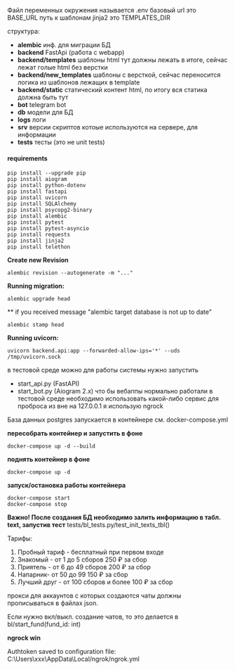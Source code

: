 Файл переменных окружения называется .env
базовый url это BASE_URL
путь к шаблонам jinja2 это TEMPLATES_DIR

структура:
 - **alembic**           инф. для миграции БД
- **backend**            FastApi (работа с webapp)
- **backend/templates**  шаблоны html тут должны лежать в итоге, сейчас лежат голые html без верстки
- **backend/new_templates**  шаблоны с версткой, сейчас переносится логика из шаблонов лежащих в template
- **backend/static**         статический контент html, по итогу вся статика должна быть тут
- **bot**      telegram bot
- **db**       модели для БД
- **logs**     логи
- **srv**      версии скриптов котоые используются на сервере, для информации
- **tests**    тесты (это не unit tests)         

#### requirements
```shell
pip install --upgrade pip
pip install aiogram
pip install python-dotenv
pip install fastapi
pip install uvicorn
pip install SQLAlchemy
pip install psycopg2-binary
pip install alembic
pip install pytest
pip install pytest-asyncio
pip install requests
pip install jinja2
pip install telethon
```

**Create new Revision**
```shell
alembic revision --autogenerate -m "..."
```
**Running migration:**
```shell
alembic upgrade head
```

** if you received message "alembic target database is not up to date"
```shell
alembic stamp head
```

**Running uvicorn:**
```shell
uvicorn backend.api:app --forwarded-allow-ips='*' --uds /tmp/uvicorn.sock
```

в тестовой среде можно для работы системы нужно запустить
 - start_api.py   (FastAPI)
 - start_bot.py   (Aiogram 2.x)
что бы вебаппы нормально работали в тестовой среде необходимо 
использовать какой-либо сервис для проброса из вне на 127.0.0.1
я использую ngrock

База данных postgres запускается в контейнере см. docker-compose.yml

**пересобрать контейнер и запустить в фоне**
```shell
docker-compose up -d --build
```

**поднять контейнер в фоне**
```shell
docker-compose up -d
```

**запуск/остановка работы контейнера**
```shell
docker-compose start
docker-compose stop
```

**Важно! После создания БД необходимо залить информацию в табл. text, запустив тест**
tests/bl_tests.py/test_init_texts_tbl()

Тарифы:
1. Пробный тариф - бесплатный при первом входе
2. Знакомый - от 1 до 5 сборов 250 ₽ за сбор
3. Приятель - от 6 до 49 сборов 200 ₽ за сбор
4. Напарник-  от 50 до 99 150 ₽ за сбор
5. Лучший друг - от 100 сборов и более 100 ₽ за сбор



прокси для аккаунтов с которых создаются чаты должны прописываться
в файлах json.

Если нужно вкл/выкл. создание чатов, то это делается в 
bl/start_fund(fund_id: int)


**ngrock win**

Authtoken saved to configuration file: C:\Users\xxx\AppData\Local/ngrok/ngrok.yml
